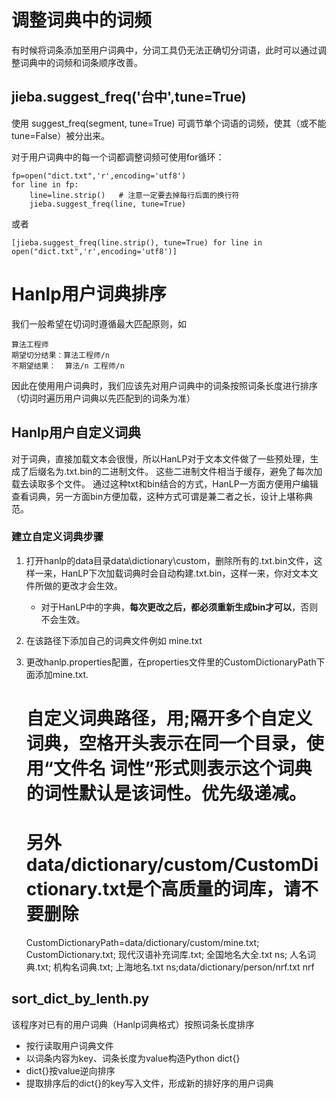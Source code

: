 # 调整词典中的词频
有时候将词条添加至用户词典中，分词工具仍无法正确切分词语，此时可以通过调整词典中的词频和词条顺序改善。

## jieba.suggest_freq('台中',tune=True)
使用 suggest_freq(segment, tune=True) 可调节单个词语的词频，使其（或不能 tune=False）被分出来。

对于用户词典中的每一个词都调整词频可使用for循环：

    fp=open("dict.txt",'r',encoding='utf8')
    for line in fp:
        line=line.strip()   # 注意一定要去掉每行后面的换行符
        jieba.suggest_freq(line, tune=True)

或者

    [jieba.suggest_freq(line.strip(), tune=True) for line in open("dict.txt",'r',encoding='utf8')]
    
# Hanlp用户词典排序
我们一般希望在切词时遵循最大匹配原则，如

    算法工程师
    期望切分结果：算法工程师/n
    不期望结果：  算法/n 工程师/n

因此在使用用户词典时，我们应该先对用户词典中的词条按照词条长度进行排序（切词时遍历用户词典以先匹配到的词条为准）

## Hanlp用户自定义词典
对于词典，直接加载文本会很慢，所以HanLP对于文本文件做了一些预处理，生成了后缀名为.txt.bin的二进制文件。
这些二进制文件相当于缓存，避免了每次加载去读取多个文件。
通过这种txt和bin结合的方式，HanLP一方面方便用户编辑查看词典，另一方面bin方便加载，这种方式可谓是兼二者之长，设计上堪称典范。
### 建立自定义词典步骤
1. 打开hanlp的data目录data\dictionary\custom，删除所有的.txt.bin文件，这样一来，HanLP下次加载词典时会自动构建.txt.bin，这样一来，你对文本文件所做的更改才会生效。
    - 对于HanLP中的字典，**每次更改之后，都必须重新生成bin才可以**，否则不会生效。
2. 在该路径下添加自己的词典文件例如 mine.txt
3. 更改hanlp.properties配置，在properties文件里的CustomDictionaryPath下面添加mine.txt.


      # 自定义词典路径，用;隔开多个自定义词典，空格开头表示在同一个目录，使用“文件名 词性”形式则表示这个词典的词性默认是该词性。优先级递减。
      # 另外data/dictionary/custom/CustomDictionary.txt是个高质量的词库，请不要删除
     CustomDictionaryPath=data/dictionary/custom/mine.txt; CustomDictionary.txt; 现代汉语补充词库.txt; 全国地名大全.txt ns; 人名词典.txt; 机构名词典.txt; 上海地名.txt ns;data/dictionary/person/nrf.txt nrf
## sort_dict_by_lenth.py
该程序对已有的用户词典（Hanlp词典格式）按照词条长度排序

- 按行读取用户词典文件
- 以词条内容为key、词条长度为value构造Python dict{}
- dict{}按value逆向排序
- 提取排序后的dict{}的key写入文件，形成新的排好序的用户词典
